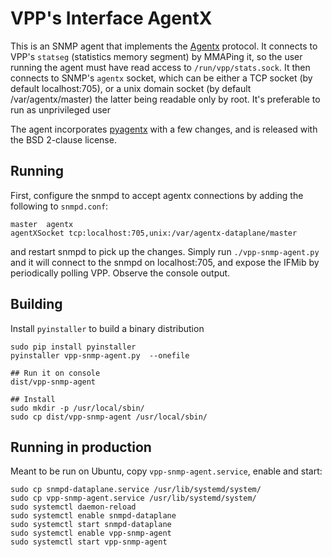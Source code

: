 # VPP's Interface AgentX

This is an SNMP agent that implements the [Agentx](https://datatracker.ietf.org/doc/html/rfc2257)
protocol. It connects to VPP's `statseg` (statistics memory segment) by MMAPing
it, so the user running the agent must have read access to `/run/vpp/stats.sock`.
It then connects to SNMP's `agentx` socket, which can be either a TCP socket
(by default localhost:705), or a unix domain socket (by default /var/agentx/master)
the latter being readable only by root. It's preferable to run as unprivileged user

The agent incorporates [pyagentx](https://github.com/hosthvo/pyagentx) with a few
changes, and is released with the BSD 2-clause license.

## Running

First, configure the snmpd to accept agentx connections by adding the following
to `snmpd.conf`:
```
master  agentx
agentXSocket tcp:localhost:705,unix:/var/agentx-dataplane/master
```

and restart snmpd to pick up the changes. Simply run `./vpp-snmp-agent.py` and it
will connect to the snmpd on localhost:705, and expose the IFMib by periodically
polling VPP. Observe the console output.

## Building

Install `pyinstaller` to build a binary distribution

```
sudo pip install pyinstaller
pyinstaller vpp-snmp-agent.py  --onefile

## Run it on console
dist/vpp-snmp-agent

## Install
sudo mkdir -p /usr/local/sbin/
sudo cp dist/vpp-snmp-agent /usr/local/sbin/
```

## Running in production

Meant to be run on Ubuntu, copy `vpp-snmp-agent.service`, enable and start:

```
sudo cp snmpd-dataplane.service /usr/lib/systemd/system/
sudo cp vpp-snmp-agent.service /usr/lib/systemd/system/
sudo systemctl daemon-reload
sudo systemctl enable snmpd-dataplane
sudo systemctl start snmpd-dataplane
sudo systemctl enable vpp-snmp-agent
sudo systemctl start vpp-snmp-agent
```
